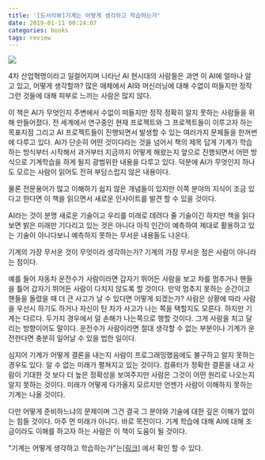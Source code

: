 ```yaml
---
title: '[도서리뷰]기계는 어떻게 생각하고 학습하는가'
date: 2019-01-11 00:24:07
categories: books
tags: review
---
```


<img style="-webkit-user-select: none;" src="http://www.hanbit.co.kr/data/books/B4087407078_l.jpg">

4차 산업혁명이라고 일컬어지며 나타난 AI 현시대의 사람들은 과연 이 AI에 얼마나 알고 있고, 어떻게 생각할까? 많은 매체에서 AI와 머신러닝에 대해 수없이 떠들지만 정작 그런 것들에 대해 피부로 느끼는 사람은 많지 않다.

이 책은 AI가 무엇인지 주변에서 수없이 떠들지만 정작 정확히 알지 못하는 사람들을 위해 만들어졌다. 전 세계에서 연구중인 현재 프로젝트와 그 프로젝트들이 이루고자 하는 목표지점 그리고 AI 프로젝트들이 진행되면서 발생할 수 있는 여러가지 문제들을 한꺼번에 다루고 있다. AI가 단순히 어떤 것이다라는 것을 넘어서 책의 제목 답게 기계가 학습하는 방식부터 시작해서 과거부터 지금까지 어떻게 해왔는지 앞으로 진행되면서 어떤 방식으로 기계학습을 하게 될지 광범위한 내용을 다루고 있다. 덕분에 AI가 무엇인지 하나도 모르는 사람이 읽어도 전혀 부담스럽지 않은 내용이다.

물론 전문용어가 많고 이해하기 쉽지 않은 개념들이 있지만 이쪽 분야의 지식이 조금 있다고 한다면 이 책을 읽으면서 새로운 인사이트를 발견 할 수 있을 것이다.

AI라는 것이 분명 새로운 기술이고 우리를 미래로 데려다 줄 기술이긴 하지만 책을 읽다보면 밝은 미래만 기다리고 있는 것은 아니다 아직 인간이 예측하여 제대로 활용하고 있는 기술이 아니다보니 예측하지 못하는 무서운 내용들도 나온다.

기계의 가장 무서운 것이 무엇이라 생각하는가? 기계의 가장 무서운 점은 사람이 아니라는 점이다.

예를 들어 자동차 운전수가 사람이라면 갑자기 뛰어든 사람을 보고 차를 멈추거나 핸들을 틀어 갑자기 뛰어든 사람이 다치지 않도록 할 것이다. 만약 멈추지 못하는 순간이고 핸들을 돌렸을 때 더 큰 사고가 날 수 있다면 어떻게 되겠는가? 사람은 상황에 따라 사람을 우선시 하기도 하거나 자신이 탄 차가 사고가 나는 쪽을 택할지도 모른다. 하지만 기계는 다르다. 두가지 경우에서 덜 손해가 나는쪽으로 행할 것이다. 그게 사람을 치고 달리는 방향이어도 말이다. 운전수가 사람이라면 절대 생각할 수 없는 부분이나 기계가 운전한다면 충분히 일어날 수 있을 법한 일이다.

심지어 기계가 어떻게 결론을 내는지 사람이 프로그래밍했음에도 불구하고 알지 못하는 경우도 있다. 알 수 없는 미래가 펼쳐지고 있는 것이다. 컴퓨터가 정확한 결론을 내고 사람이 기대한 것 보다 더 높은 정확성을 보여주지만 사람은 그것이 어떤 원리로 나오는지 알지 못하는 것이다. 미래가 어떻게 다가올지 모르지만 언젠가 사람이 이해하지 못하는 기계는 나올 것이다.

다만 어떻게 준비하느냐의 문제이며 그건 결국 그 분야와 기술에 대한 깊은 이해가 없이는 힘들 것이다.
아주 먼 미래가 아니다. 바로 목전이다. 기계 학습에 대해 AI에 대해 조금이라도 이해를 하고자 하는 사람은 이 책이 도움이 될 것이다.

"기계는 어떻게 생각하고 학습하는가"는<a href="http://www.hanbit.co.kr/media/books/book_view.html?p_code=B4087407078" target="_blank" rel="external">[링크]</a> 에서 확인 할 수 있다.

